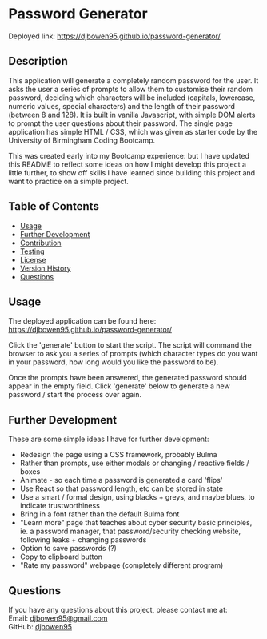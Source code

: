 # Password Generator

Deployed link: https://djbowen95.github.io/password-generator/

## Description

This application will generate a completely random password for the user. It asks the user a series of prompts to allow them to customise their random password, deciding which characters will be included (capitals, lowercase, numeric values, special characters) and the length of their password (between 8 and 128). It is built in vanilla Javascript, with simple DOM alerts to prompt the user questions about their password. The single page application has simple HTML / CSS, which was given as starter code by the University of Birmingham Coding Bootcamp.

This was created early into my Bootcamp experience: but I have updated this README to reflect some ideas on how I might develop this project a little further, to show off skills I have learned since building this project and want to practice on a simple project.

## Table of Contents

- [Usage](#usage)
- [Further Development](#further-development)
- [Contribution](Contribution)
- [Testing](Testing)
- [License](#license)
- [Version History](#version-history)
- [Questions](#questions)


## Usage
The deployed application can be found here: https://djbowen95.github.io/password-generator/  

Click the 'generate' button to start the script. The script will command the browser to ask you a series of prompts (which character types do you want in your password, how long would you like the password to be).

Once the prompts have been answered, the generated password should appear in the empty field. Click 'generate' below to generate a new password / start the process over again. 

## Further Development
These are some simple ideas I have for further development:
 - Redesign the page using a CSS framework, probably Bulma
 - Rather than prompts, use either modals or changing / reactive fields / boxes
 - Animate - so each time a password is generated a card 'flips'
 - Use React so that password length, etc can be stored in state
 - Use a smart / formal design, using blacks + greys, and maybe blues, to indicate trustworthiness
 - Bring in a font rather than the default Bulma font
 - "Learn more" page that teaches about cyber security basic principles, ie. a password manager, that password/security checking website, following leaks + changing passwords
 - Option to save passwords (?)
 - Copy to clipboard button
 - "Rate my password" webpage (completely different program)

## Questions
If you have any questions about this project, please contact me at:  
Email: djbowen95@gmail.com  
GitHub: [djbowen95](https://github.com/djbowen95)  